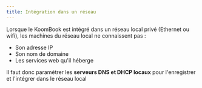 ```yaml
---
title: Intégration dans un réseau
---
```

Lorsque le KoomBook est intégré dans un réseau local privé (Ethernet ou wifi), les machines du réseau local ne connaissent pas :
- Son adresse IP
- Son nom de domaine
- Les services web qu'il héberge

Il faut donc paramétrer les **serveurs DNS et DHCP locaux** pour l'enregistrer et l'intégrer dans le réseau local